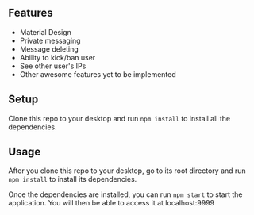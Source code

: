 
## Features
- Material Design
- Private messaging
- Message deleting
- Ability to kick/ban user
- See other user's IPs
- Other awesome features yet to be implemented

## Setup
Clone this repo to your desktop and run `npm install` to install all the dependencies.

## Usage
After you clone this repo to your desktop, go to its root directory and run `npm install` to install its dependencies.

Once the dependencies are installed, you can run  `npm start` to start the application. You will then be able to access it at localhost:9999


